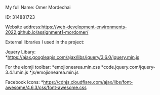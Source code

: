 My full Name: Omer Mordechai

ID: 314881723

Website address:https://web-development-environments-2022.github.io/assignment1-mordomer/

External libraries I used in the project:

Jquery Libary:
*https://ajax.googleapis.com/ajax/libs/jquery/3.6.0/jquery.min.js


For the eiomji toolbar:
*emojionearea.min.css
*code.jquery.com/jquery-3.4.1.min.js
*js/emojionearea.min.js

Facebook Icons:
*https://cdnjs.cloudflare.com/ajax/libs/font-awesome/4.6.3/css/font-awesome.css
